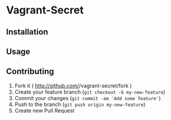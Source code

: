 # Vagrant-Secret

## Installation

## Usage

## Contributing

1. Fork it ( http://github.com/<my-github-username>/vagrant-secret/fork )
2. Create your feature branch (`git checkout -b my-new-feature`)
3. Commit your changes (`git commit -am 'Add some feature'`)
4. Push to the branch (`git push origin my-new-feature`)
5. Create new Pull Request
